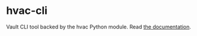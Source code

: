 # hvac-cli
Vault CLI tool backed by the hvac Python module. Read [the documentation](http://hvac-cli.readthedocs.io/).
